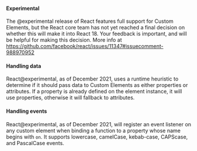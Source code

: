 <h4 id="react-experimental-overview">Experimental</h4>

The @experimental release of React features full support for Custom Elements, but the React core team has not yet reached a final decision on whether this will make it into React 18. Your feedback is important, and will be helpful for making this decision. More info at https://github.com/facebook/react/issues/11347#issuecomment-988970952

<h4 id="react-experimental-handling-data">Handling data</h4>

React@experimental, as of December 2021, uses a runtime heuristic to determine if it should pass data to Custom Elements as either properties or attributes. If a property is already defined on the element instance, it will use properties, otherwise it will fallback to attributes.

<h4 id="react-experimental-handling-events">Handling events</h4>

React@experimental, as of December 2021, will register an event listener on any custom element when binding a function to a property whose name begins with <code>on</code>.  It supports lowercase, camelCase, kebab-case, CAPScase, and PascalCase events.